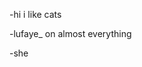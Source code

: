 -hi i like cats 

-lufaye_ on almost everything

-she


<!---
lufayec/lufayec is a ✨ special ✨ repository because its `README.md` (this file) appears on your GitHub profile.
You can click the Preview link to take a look at your changes.
--->
